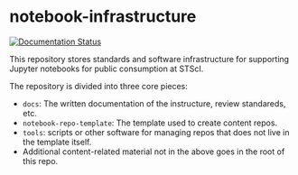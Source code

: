 # notebook-infrastructure

[![Documentation Status](https://readthedocs.org/projects/notebook-infrastructure/badge/?version=latest)](https://notebook-infrastructure.readthedocs.io/en/latest/?badge=latest)

This repository stores standards and software infrastructure for supporting Jupyter notebooks for public consumption at STScI.

The repository is divided into three core pieces:
* ``docs``: The written documentation of the instructure, review standareds, etc.
* ``notebook-repo-template``: The template used to create content repos.
* ``tools``: scripts or other software for managing repos that does not live in the template itself.
* Additional content-related material not in the above goes in the root of this repo.
